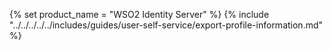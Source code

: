 {% set product_name = "WSO2 Identity Server" %}
{% include "../../../../../includes/guides/user-self-service/export-profile-information.md" %}